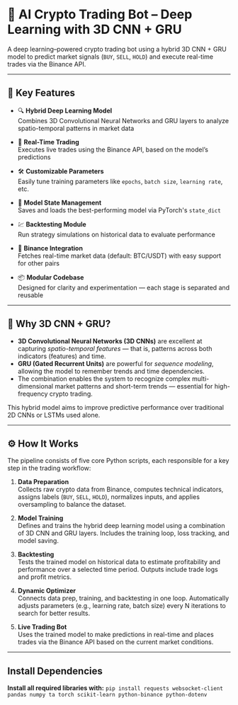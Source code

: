 # 🤖 AI Crypto Trading Bot – Deep Learning with 3D CNN + GRU

A deep learning–powered crypto trading bot using a hybrid 3D CNN + GRU model to predict market signals (`BUY`, `SELL`, `HOLD`) and execute real-time trades via the Binance API.

---

## 🧠 Key Features

- 🔍 **Hybrid Deep Learning Model**  
  Combines 3D Convolutional Neural Networks and GRU layers to analyze spatio-temporal patterns in market data

- 🧾 **Real-Time Trading**  
  Executes live trades using the Binance API, based on the model’s predictions

- 🛠️ **Customizable Parameters**  
  Easily tune training parameters like `epochs`, `batch size`, `learning rate`, etc.

- 💾 **Model State Management**  
  Saves and loads the best-performing model via PyTorch's `state_dict`

- 💹 **Backtesting Module**  
  Run strategy simulations on historical data to evaluate performance

- 🔗 **Binance Integration**  
  Fetches real-time market data (default: BTC/USDT) with easy support for other pairs

- 📦 **Modular Codebase**  
  Designed for clarity and experimentation — each stage is separated and reusable

---

## 🧠 Why 3D CNN + GRU?

- **3D Convolutional Neural Networks (3D CNNs)** are excellent at capturing *spatio-temporal features* — that is, patterns across both indicators (features) and time.
- **GRU (Gated Recurrent Units)** are powerful for *sequence modeling*, allowing the model to remember trends and time dependencies.
- The combination enables the system to recognize complex multi-dimensional market patterns and short-term trends — essential for high-frequency crypto trading.

This hybrid model aims to improve predictive performance over traditional 2D CNNs or LSTMs used alone.

---

## ⚙️ How It Works

The pipeline consists of five core Python scripts, each responsible for a key step in the trading workflow:

1. **Data Preparation**  
   Collects raw crypto data from Binance, computes technical indicators, assigns labels (`BUY`, `SELL`, `HOLD`), normalizes inputs, and applies oversampling to balance the dataset.

2. **Model Training**  
   Defines and trains the hybrid deep learning model using a combination of 3D CNN and GRU layers. Includes the training loop, loss tracking, and model saving.

3. **Backtesting**  
   Tests the trained model on historical data to estimate profitability and performance over a selected time period. Outputs include trade logs and profit metrics.

4. **Dynamic Optimizer**  
   Connects data prep, training, and backtesting in one loop. Automatically adjusts parameters (e.g., learning rate, batch size) every N iterations to search for better results.

5. **Live Trading Bot**  
   Uses the trained model to make predictions in real-time and places trades via the Binance API based on the current market conditions.

---

## Install Dependencies
**Install all required libraries with:**
`pip install requests websocket-client pandas numpy ta torch scikit-learn python-binance python-dotenv`

